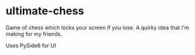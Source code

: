 # ultimate-chess
Game of chess which locks your screen if you lose.
A quirky idea that I'm making for my friends.

Uses PySide6 for UI
